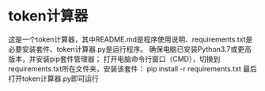 # token计算器
这是一个token计算器，其中README.md是程序使用说明、requirements.txt是必要安装套件、token计算器.py是运行程序。
确保电脑已安装Python3.7或更高版本，并安装pip套件管理器；
打开电脑命令行窗口（CMD），切换到requirements.txt所在文件夹，安装该套件：
  pip install -r requirements.txt
最后打开token计算器.py即可运行
